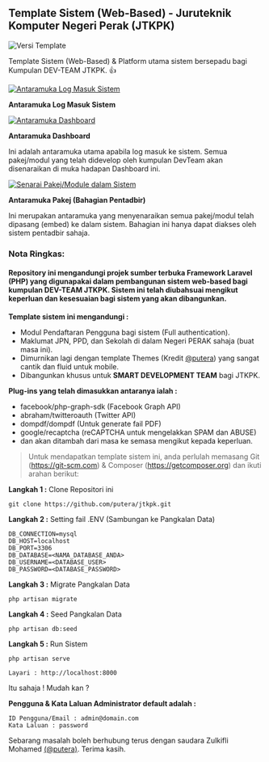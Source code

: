 ## Template Sistem (Web-Based) - Juruteknik Komputer Negeri Perak (JTKPK)

![Versi Template](http://img.shields.io/badge/Versi-v0.0.1-green.svg)

Template Sistem (Web-Based) & Platform utama sistem bersepadu bagi Kumpulan DEV-TEAM JTKPK. :+1:

[![Antaramuka Log Masuk Sistem](https://s12.postimg.org/6v3x9myfh/Screen_Shot_2016_11_01_at_4_05_29_PM.png)](https://postimg.org/image/6icj3gg5l/)

**Antaramuka Log Masuk Sistem**

[![Antaramuka Dashboard](https://s13.postimg.org/9gbnu98rr/Screen_Shot_2016_11_01_at_4_06_55_PM.png)](https://postimg.org/image/caet7paxv/)

**Antaramuka Dashboard**

Ini adalah antaramuka utama apabila log masuk ke sistem. Semua pakej/modul yang telah didevelop oleh kumpulan DevTeam akan disenaraikan di muka hadapan Dashboard ini.

[![Senarai Pakej/Module dalam Sistem](https://s18.postimg.org/k1qkd9t61/Screen_Shot_2016_11_01_at_4_09_14_PM.png)](https://postimg.org/image/tz1l6c0rp/)

**Antaramuka Pakej (Bahagian Pentadbir)**

Ini merupakan antaramuka yang menyenaraikan semua pakej/modul telah dipasang (embed) ke dalam sistem. Bahagian ini hanya dapat diakses oleh sistem pentadbir sahaja.

### **Nota Ringkas:**

#### Repository ini mengandungi projek sumber terbuka Framework Laravel (PHP) yang digunapakai dalam pembangunan sistem web-based bagi kumpulan DEV-TEAM JTKPK. Sistem ini telah diubahsuai mengikut keperluan dan kesesuaian bagi sistem yang akan dibangunkan.

**Template sistem ini mengandungi :**

* Modul Pendaftaran Pengguna bagi sistem (Full authentication).
* Maklumat JPN, PPD, dan Sekolah di dalam Negeri PERAK sahaja (buat masa ini).
* Dimurnikan lagi dengan template Themes (Kredit [@putera](https://github.com/putera)) yang sangat cantik dan fluid untuk mobile.
* Dibangunkan khusus untuk **SMART DEVELOPMENT TEAM** bagi JTKPK.

**Plug-ins yang telah dimasukkan antaranya ialah :**

* facebook/php-graph-sdk (Facebook Graph API)
* abraham/twitteroauth (Twitter API)
* dompdf/dompdf (Untuk generate fail PDF)
* google/recaptcha (reCAPTCHA untuk mengelakkan SPAM dan ABUSE)
* dan akan ditambah dari masa ke semasa mengikut kepada keperluan.

> Untuk mendapatkan template sistem ini, anda perlulah memasang Git (https://git-scm.com) & Composer (https://getcomposer.org) dan ikuti arahan berikut:

**Langkah 1 :** Clone Repositori ini
```
git clone https://github.com/putera/jtkpk.git
```

**Langkah 2 :** Setting fail .ENV (Sambungan ke Pangkalan Data)
```
DB_CONNECTION=mysql
DB_HOST=localhost
DB_PORT=3306
DB_DATABASE=<NAMA_DATABASE_ANDA>
DB_USERNAME=<DATABASE_USER>
DB_PASSWORD=<DATABASE_PASSWORD>
```

**Langkah 3 :** Migrate Pangkalan Data
```
php artisan migrate
```

**Langkah 4 :** Seed Pangkalan Data
```
php artisan db:seed
```

**Langkah 5 :** Run Sistem
```
php artisan serve
```

```
Layari : http://localhost:8000
```

Itu sahaja ! Mudah kan ?

**Pengguna & Kata Laluan Administrator default adalah :**
```
ID Pengguna/Email : admin@domain.com
Kata Laluan : password
```

Sebarang masalah boleh berhubung terus dengan saudara Zulkifli Mohamed [(@putera)](https://github.com/putera). Terima kasih.
